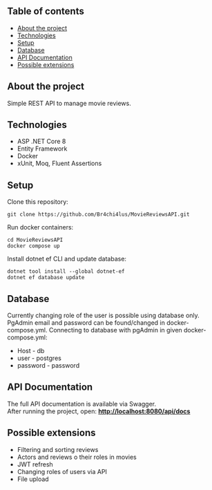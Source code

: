 ## Table of contents
* [About the project](#About-the-project)
* [Technologies](#Technologies)
* [Setup](#Setup)
* [Database](#Database)
* [API Documentation](#API-Documentation)
* [Possible extensions](#Possible-extensions)

## About the project
Simple REST API to manage movie reviews.
## Technologies
* ASP .NET Core 8
* Entity Framework
* Docker
* xUnit, Moq, Fluent Assertions
## Setup
Clone this repository:
```
git clone https://github.com/Br4chi4lus/MovieReviewsAPI.git
```
Run docker containers:
```
cd MovieReviewsAPI
docker compose up
```
Install dotnet ef CLI and update database:
```
dotnet tool install --global dotnet-ef
dotnet ef database update
```
## Database
Currently changing role of the user is possible using database only. PgAdmin email and password can be found/changed in docker-compose.yml.
Connecting to database with pgAdmin in given docker-compose.yml:
* Host - db
* user - postgres
* password - password
## API Documentation
The full API documentation is available via Swagger.  
After running the project, open:
 **[http://localhost:8080/api/docs](http://localhost:8080/api/docs)**
## Possible extensions
* Filtering and sorting reviews
* Actors and reviews o their roles in movies
* JWT refresh
* Changing roles of users via API
* File upload
